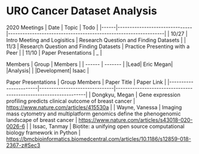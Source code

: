 # URO Cancer Dataset Analysis

2020 Meetings
| Date | Topic | Todo |
|------|-------------------------------|-----------------------------------------------------------------|
| 10/27 | Intro Meeting and Logisitics | Research Question and Finding Datasets |
| 11/3 | Research Question and Finding Datasets | Practice Presenting with a Peer | 
| 11/10 | Paper Presentations | _ | 

Members
| Group | Members |
| ------ | ------- |
|Lead| Eric Megan|
|Analysis| |
|Development| Isaac |

Paper Presentations
| Group Members | Paper Title | Paper Link |
|-----------------------|-------------------------------|-----------------------------------------------------------------|
| Dongkyu, Megan | Gene expression profiling predicts clinical outcome of breast cancer | https://www.nature.com/articles/415530a |
| Wayne, Vanessa | Imaging mass cytometry and multiplatform genomics define the phenogenomic landscape of breast cancer | https://www.nature.com/articles/s43018-020-0026-6 | 
| Issac, Tanmay | Biotite: a unifying open source computational biology framework in Python | https://bmcbioinformatics.biomedcentral.com/articles/10.1186/s12859-018-2367-z#Sec3 
